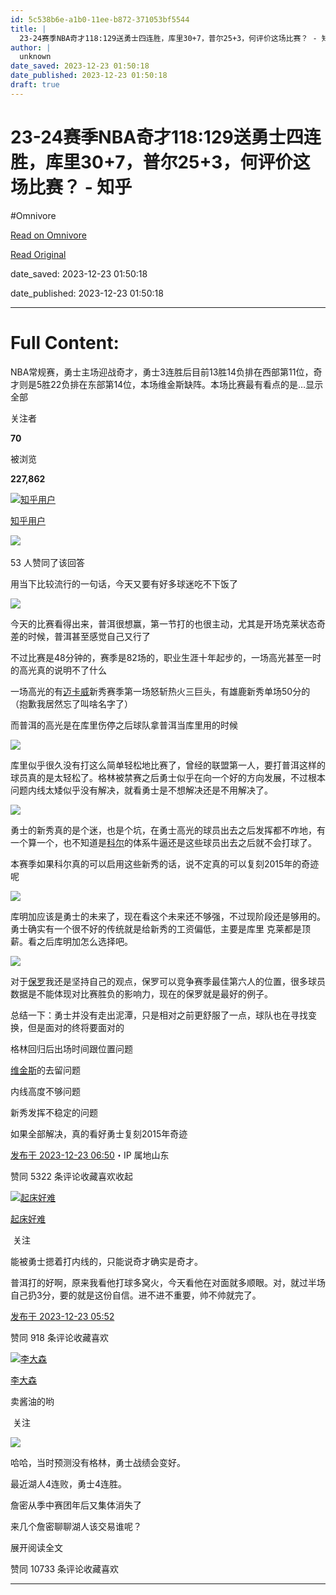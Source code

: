 ```yaml
---
id: 5c538b6e-a1b0-11ee-b872-371053bf5544
title: |
  23-24赛季NBA奇才118:129送勇士四连胜，库里30+7，普尔25+3，何评价这场比赛？ - 知乎
author: |
  unknown
date_saved: 2023-12-23 01:50:18
date_published: 2023-12-23 01:50:18
draft: true
---
```


# 23-24赛季NBA奇才118:129送勇士四连胜，库里30+7，普尔25+3，何评价这场比赛？ - 知乎
#Omnivore

[Read on Omnivore](https://omnivore.app/me/23-24-nba-118-129-30-7-25-3-18c97821187)

[Read Original](https://www.zhihu.com/question/636248208/answer/3335836790)

date_saved: 2023-12-23 01:50:18

date_published: 2023-12-23 01:50:18

--- 

# Full Content: 

NBA常规赛，勇士主场迎战奇才，勇士3连胜后目前13胜14负排在西部第11位，奇才则是5胜22负排在东部第14位，本场维金斯缺阵。本场比赛最有看点的是…显示全部 ​

关注者

**70**

被浏览

**227,862**

[![知乎用户](https://proxy-prod.omnivore-image-cache.app/0x0,sOou2FVwPArYSG0uw2ZthdNkXqlmhNxbVHGSMtGCxFg0/https://pic1.zhimg.com/v2-abed1a8c04700ba7d72b45195223e0ff_l.jpg?source=2c26e567)](https://www.zhihu.com/people/ecc85e1bbc63e46b74434bcd8fa59401)

[知乎用户](https://www.zhihu.com/people/ecc85e1bbc63e46b74434bcd8fa59401)

​![](https://proxy-prod.omnivore-image-cache.app/0x0,sRpP1H2oa_TfsDLpATwsIt6ipVLRN7HlUZGTch2Ee4JQ/https://picx.zhimg.com/v2-4812630bc27d642f7cafcd6cdeca3d7a.jpg?source=88ceefae)

53 人赞同了该回答

用当下比较流行的一句话，今天又要有好多球迷吃不下饭了

![](https://proxy-prod.omnivore-image-cache.app/4928x3280,stm641K5dfvklpQ1EzeoPk6rwHLo3ZE772x9fL-MRCac/https://picx.zhimg.com/50/v2-e01fdbe68a5225de6cfe923d6ef29c8c_720w.jpg?source=2c26e567)

今天的比赛看得出来，普洱很想赢，第一节打的也很主动，尤其是开场克莱状态奇差的时候，普洱甚至感觉自己又行了

不过比赛是48分钟的，赛季是82场的，职业生涯十年起步的，一场高光甚至一时的高光真的说明不了什么

一场高光的有[迈卡威](https://www.zhihu.com/search?q=%E8%BF%88%E5%8D%A1%E5%A8%81&search%5Fsource=Entity&hybrid%5Fsearch%5Fsource=Entity&hybrid%5Fsearch%5Fextra=%7B%22sourceType%22%3A%22answer%22%2C%22sourceId%22%3A3335836790%7D)新秀赛季第一场怒斩热火三巨头，有雄鹿新秀单场50分的（抱歉我居然忘了叫啥名字了）

而普洱的高光是在库里伤停之后球队拿普洱当库里用的时候

![](https://proxy-prod.omnivore-image-cache.app/1133x1700,sU_Hw7lpdGHy9W0fdtDFUMcIgV0fOIQHNMG0zybZ4UXk/https://picx.zhimg.com/50/v2-57f629c2ec3045155a544c9a51bca14f_720w.jpg?source=2c26e567)

库里似乎很久没有打这么简单轻松地比赛了，曾经的联盟第一人，要打普洱这样的球员真的是太轻松了。格林被禁赛之后勇士似乎在向一个好的方向发展，不过根本问题内线太矮似乎没有解决，就看勇士是不想解决还是不用解决了。

![](https://proxy-prod.omnivore-image-cache.app/508x285,szIKMItc15Pl6X4-km83fQnKjkbsZbdGzTYNMnnUkgjQ/https://picx.zhimg.com/50/v2-e68b710d3f9d2b63cd44a3d996802ebf_720w.jpg?source=2c26e567)

勇士的新秀真的是个迷，也是个坑，在勇士高光的球员出去之后发挥都不咋地，有一个算一个，也不知道是[科尔](https://www.zhihu.com/search?q=%E7%A7%91%E5%B0%94&search%5Fsource=Entity&hybrid%5Fsearch%5Fsource=Entity&hybrid%5Fsearch%5Fextra=%7B%22sourceType%22%3A%22answer%22%2C%22sourceId%22%3A3335836790%7D)的体系牛逼还是这些球员出去之后就不会打球了。

本赛季如果科尔真的可以启用这些新秀的话，说不定真的可以复刻2015年的奇迹呢

![](https://proxy-prod.omnivore-image-cache.app/750x500,sBWHk6ak9AqGyXXUGdTWqnAFBxnt8lZQOgWDM2P4MTOk/https://picx.zhimg.com/50/v2-9553b1c9913e35a4982f69a65526307b_720w.jpg?source=2c26e567)

库明加应该是勇士的未来了，现在看这个未来还不够强，不过现阶段还是够用的。勇士确实有一个很不好的传统就是给新秀的工资偏低，主要是库里 克莱都是顶薪。看之后库明加怎么选择吧。

![](https://proxy-prod.omnivore-image-cache.app/5184x3888,s0XVagGhDkFektfheeWjJLqvErwKyXi8MPAZmWKJTSuo/https://pica.zhimg.com/50/v2-65b2a188843804e40c44c832054f6a95_720w.jpg?source=2c26e567)

对于[保罗](https://www.zhihu.com/search?q=%E4%BF%9D%E7%BD%97&search%5Fsource=Entity&hybrid%5Fsearch%5Fsource=Entity&hybrid%5Fsearch%5Fextra=%7B%22sourceType%22%3A%22answer%22%2C%22sourceId%22%3A3335836790%7D)我还是坚持自己的观点，保罗可以竞争赛季最佳第六人的位置，很多球员数据是不能体现对比赛胜负的影响力，现在的保罗就是最好的例子。

总结一下：勇士并没有走出泥潭，只是相对之前更舒服了一点，球队也在寻找变换，但是面对的终将要面对的

格林回归后出场时间跟位置问题

[维金斯](https://www.zhihu.com/search?q=%E7%BB%B4%E9%87%91%E6%96%AF&search%5Fsource=Entity&hybrid%5Fsearch%5Fsource=Entity&hybrid%5Fsearch%5Fextra=%7B%22sourceType%22%3A%22answer%22%2C%22sourceId%22%3A3335836790%7D)的去留问题

内线高度不够问题

新秀发挥不稳定的问题

如果全部解决，真的看好勇士复刻2015年奇迹

[发布于 2023-12-23 06:50](https://www.zhihu.com/question/636248208/answer/3335836790)・IP 属地山东

​赞同 53​​22 条评论​收藏​喜欢收起​

[![起床好难](https://proxy-prod.omnivore-image-cache.app/0x0,sKzo6okwFVWqV01tfNU8oaUZ2DwiB7WCQpmoLZkz81sI/https://picx.zhimg.com/v2-3a2714a25a7138c2e85c5198986e2fbd_l.jpg?source=1def8aca)](https://www.zhihu.com/people/qi-chuang-hao-nan-32)

[起床好难](https://www.zhihu.com/people/qi-chuang-hao-nan-32)

​ 关注

能被勇士摁着打内线的，只能说奇才确实是奇才。

普洱打的好啊，原来我看他打球多窝火，今天看他在对面就多顺眼。对，就过半场自己扔3分，要的就是这份自信。进不进不重要，帅不帅就完了。

[发布于 2023-12-23 05:52](https://www.zhihu.com/question/636248208/answer/3335786985)

​赞同 91​​8 条评论​收藏​喜欢

[![李大森](https://proxy-prod.omnivore-image-cache.app/0x0,sbEaFiJ7sYitzajeIl-Zay9VK3R-peP7J6y2nz75jQi4/https://pica.zhimg.com/v2-76d9a3655388761e9279fa50fa188063_l.jpg?source=1def8aca)](https://www.zhihu.com/people/li-da-sen-46)

[李大森](https://www.zhihu.com/people/li-da-sen-46)

卖酱油的哟

​ 关注

![](https://proxy-prod.omnivore-image-cache.app/1080x1481,s5UU7MwhwQVuzDwPZueM50AtF6Ht5PEtb9o6AbeDwXwg/https://pica.zhimg.com/50/v2-0172606b23a8eef3781363b8b75e0187_720w.jpg?source=1def8aca)

哈哈，当时预测没有格林，勇士战绩会变好。

最近湖人4连败，勇士4连胜。

詹密从季中赛团年后又集体消失了

来几个詹密聊聊湖人该交易谁呢？

展开阅读全文​

​赞同 107​​33 条评论​收藏​喜欢

---


